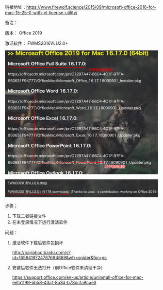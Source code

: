 



链接地址：https://www.firewolf.science/2015/09/microsoft-office-2016-for-mac-15-25-0-with-vl-license-utility/

备注：

版本： Office 2019

激活软件： FWMS2016VLU2.0+

![image-20200430124036884](image-20200430124036884.png)

![image-20200430124418830](image-20200430124418830.png)

步骤；

1. 下载二者链接文件
2. 在未登录情况下运行激活软件

问题：

 1. 激活软件下载后软件包损坏

    http://baijiahao.baidu.com/s?id=1658419724787684889&wfr=spider&for=pc

2. 安装后软件无法打开（前Office软件未清理干净）

    https://support.office.com/en-us/article/uninstall-office-for-mac-eefa1199-5b58-43af-8a3d-b73dc1a8cae3
